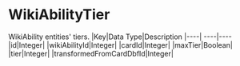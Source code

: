 # WikiAbilityTier
WikiAbility entities' tiers.
|Key|Data Type|Description
|----| ----|----
|id|Integer|
|wikiAbilityId|Integer|
|cardId|Integer|
|maxTier|Boolean|
|tier|Integer|
|transformedFromCardDbfId|Integer|
